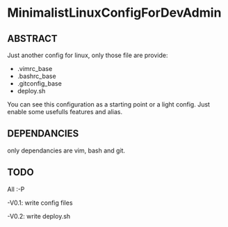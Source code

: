 MinimalistLinuxConfigForDevAdmin
================================

ABSTRACT
--------

Just another config for linux, only those file are provide:
 - .vimrc_base
 - .bashrc_base
 - .gitconfig_base
 - deploy.sh

You can see this configuration as a starting point or a light config. Just enable some usefulls features and alias.

DEPENDANCIES
------------
only dependancies are vim, bash and git.

TODO
----

All :-P

-V0.1:
write config files

-V0.2:
write deploy.sh
